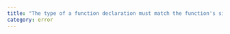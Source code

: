```yaml
---
title: "The type of a function declaration must match the function's signature."
category: error
---
```

